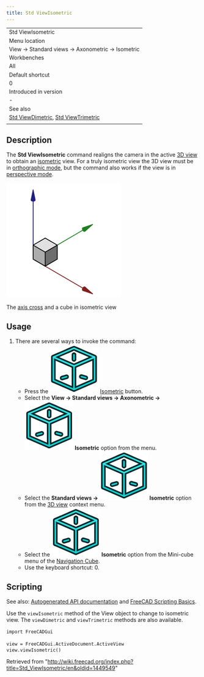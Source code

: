 ```yaml
---
title: Std ViewIsometric
---
```


|                                                                                                                       |
| --------------------------------------------------------------------------------------------------------------------- |
| Std ViewIsometric                                                                                                     |
| Menu location                                                                                                         |
| View → Standard views → Axonometric → Isometric                                                                       |
| Workbenches                                                                                                           |
| All                                                                                                                   |
| Default shortcut                                                                                                      |
| 0                                                                                                                     |
| Introduced in version                                                                                                 |
| -                                                                                                                     |
| See also                                                                                                              |
| [Std ViewDimetric](/Std_ViewDimetric "Std ViewDimetric"), [Std ViewTrimetric](/Std_ViewTrimetric "Std ViewTrimetric") |
|                                                                                                                       |

## Description

The **Std ViewIsometric** command realigns the camera in the active [3D view](/3D_view "3D view") to obtain an [isometric](https://en.wikipedia.org/wiki/Isometric_projection) view. For a truly isometric view the 3D view must be in [orthographic mode](/Std_OrthographicCamera "Std OrthographicCamera"), but the command also works if the view is in [perspective mode](/Std_PerspectiveCamera "Std PerspectiveCamera").

![](/src/assets/images/Std_ViewIsometric_example.svg)

The [axis cross](/Std_AxisCross "Std AxisCross") and a cube in isometric view

## Usage

1. There are several ways to invoke the command:
   - Press the ![](/src/assets/images/Std_ViewIsometric.svg) [Isometric](/Std_ViewIsometric "Std ViewIsometric") button.
   - Select the **View → Standard views → Axonometric → ![](/src/assets/images/Std_ViewIsometric.svg) Isometric** option from the menu.
   - Select the **Standard views → ![](/src/assets/images/Std_ViewIsometric.svg) Isometric** option from the [3D view](/3D_view "3D view") context menu.
   - Select the **![](/src/assets/images/Std_ViewIsometric.svg) Isometric** option from the Mini-cube menu of the [Navigation Cube](/Navigation_Cube "Navigation Cube").
   - Use the keyboard shortcut: 0.

## Scripting

See also: [Autogenerated API documentation](https://freecad.github.io/SourceDoc/) and [FreeCAD Scripting Basics](/FreeCAD_Scripting_Basics "FreeCAD Scripting Basics").

Use the `viewIsometric` method of the View object to change to isometric view. The `viewDimetric` and `viewTrimetric` methods are also available.

```
import FreeCADGui

view = FreeCADGui.ActiveDocument.ActiveView
view.viewIsometric()

```

Retrieved from "<http://wiki.freecad.org/index.php?title=Std_ViewIsometric/en&oldid=1449549>"
